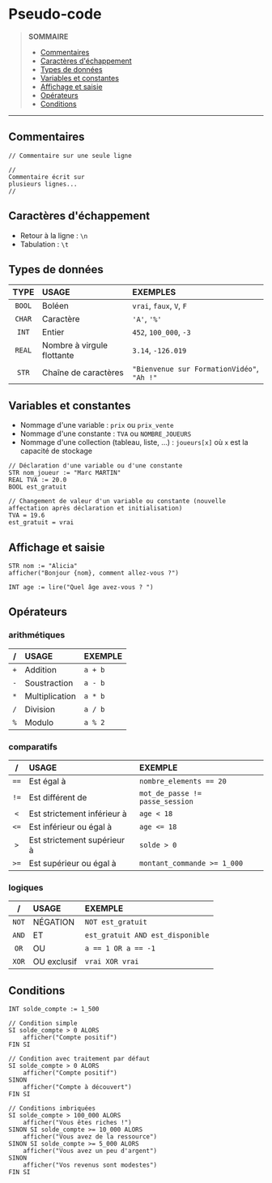 # Pseudo-code

> **SOMMAIRE**
> + [Commentaires](#commentaires)
> + [Caractères d'échappement](#caractères-déchappement)
> + [Types de données](#types-de-données)
> + [Variables et constantes](#variables-et-constantes)
> + [Affichage et saisie](#affichage-et-saisie)
> + [Opérateurs](#opérateurs)
> + [Conditions](#conditions)

---

## Commentaires

```
// Commentaire sur une seule ligne

//
Commentaire écrit sur
plusieurs lignes...
//
```

## Caractères d'échappement

+ Retour à la ligne : `\n`
+ Tabulation : `\t`

## Types de données

|TYPE|USAGE|EXEMPLES|
|:--:|:--|:--|
|`BOOL`|Boléen|`vrai`, `faux`, `V`, `F`|
|`CHAR`|Caractère|`'A'`, `'%'`|
|`INT`|Entier|`452`, `100_000`, `-3`|
|`REAL`|Nombre à virgule flottante|`3.14`, `-126.019`|
|`STR`|Chaîne de caractères|`"Bienvenue sur FormationVidéo"`, `"Ah !"`|

## Variables et constantes

+ Nommage d'une variable : `prix` ou `prix_vente`
+ Nommage d'une constante : `TVA` ou `NOMBRE_JOUEURS`
+ Nommage d'une collection (tableau, liste, ...) : `joueurs[x]` où `x` est la capacité de stockage

```
// Déclaration d'une variable ou d'une constante
STR nom_joueur := "Marc MARTIN"
REAL TVA := 20.0
BOOL est_gratuit

// Changement de valeur d'un variable ou constante (nouvelle affectation après déclaration et initialisation)
TVA = 19.6
est_gratuit = vrai
```

## Affichage et saisie

```
STR nom := "Alicia"
afficher("Bonjour {nom}, comment allez-vous ?")

INT age := lire("Quel âge avez-vous ? ")
```

## Opérateurs

### arithmétiques

|/|USAGE|EXEMPLE|
|:--:|:--|:--|
|`+`|Addition|`a + b`|
|`-`|Soustraction|`a - b`|
|`*`|Multiplication|`a * b`|
|`/`|Division|`a / b`|
|`%`|Modulo|`a % 2`|

### comparatifs

|/|USAGE|EXEMPLE|
|:--:|:--|:--|
|`==`|Est égal à|`nombre_elements == 20`|
|`!=`|Est différent de|`mot_de_passe != passe_session`|
|`<`|Est strictement inférieur à|`age < 18`|
|`<=`|Est inférieur ou égal à|`age <= 18`|
|`>`|Est strictement supérieur à|`solde > 0`|
|`>=`|Est supérieur ou égal à|`montant_commande >= 1_000`|

### logiques

|/|USAGE|EXEMPLE|
|:--:|:--|:--|
|`NOT`|NÉGATION|`NOT est_gratuit`|
|`AND`|ET|`est_gratuit AND est_disponible`|
|`OR`|OU|`a == 1 OR a == -1`|
|`XOR`|OU exclusif|`vrai XOR vrai`|

## Conditions

```
INT solde_compte := 1_500

// Condition simple
SI solde_compte > 0 ALORS
    afficher("Compte positif")
FIN SI

// Condition avec traitement par défaut
SI solde_compte > 0 ALORS
    afficher("Compte positif")
SINON
    afficher("Compte à découvert")
FIN SI

// Conditions imbriquées
SI solde_compte > 100_000 ALORS
    afficher("Vous êtes riches !")
SINON SI solde_compte >= 10_000 ALORS
    afficher("Vous avez de la ressource")
SINON SI solde_compte >= 5_000 ALORS
    afficher("Vous avez un peu d'argent")
SINON
    afficher("Vos revenus sont modestes")
FIN SI
```
